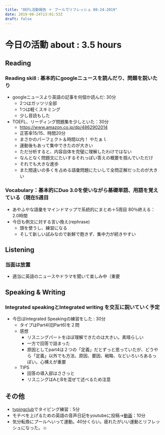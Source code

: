 ```yaml
---
title: "OEFL活動報告 ＋ プールでリフレッシュ 08-24-2019"
date: 2019-08-24T13:01:53Z
draft: false
---
```



# 今日の活動 about : 3.5 hours
## Reading
### Reading skill : 基本的にgoogleニュースを読んだり、問題を説いたり
* googleニュースより英語の記事を何個か読んだ: 30分
  * 2つはガッツリ全部
  * 1つは軽くスキミング
  * 少し音読もした
* TOEFL、リーディング問題集を少しといた：30分
  * https://www.amazon.co.jp/dp/4862902014
  * 正答率15/15、時間20分
  * まさかのパーフェクト＆時間以内！ やたぁｌ
  * 運動後もあって集中できたのが大きい
  * ただ分析すると、内容自体を完璧に理解したわけではない
  * なんとなく問題文にたいするそれっぽい答えの概要を掴んでいただけ
  * それでも大きな進歩
  * また間違いの多くを占める語彙問題にたいして全問正解だったのが大きい


### Vocabulary：基本的にDuo 3.0を使いながら基礎単語、用語を覚えている（現在5週目
* あやふやな語彙をマインドマップで系統的にまとめ＋5周目 80％終える：2.0時間
* 今日も例文に対する言い換え(rephrase)
  * 頭を使うし、練習になる
  * そして新しい試みなので新鮮で飽きず、集中力が続きやすい


## Listening
### 当面は放置
<!-- * 英語学校で小規模の模擬テストを実施
  * 全然練習してないのにほぼ満点だった
  * 毎日練習してるReadingとこの差はいったい…(´；ω；｀) -->
<!-- * 一番まだマシなので優先順位として一番下
* (Speakingも同じ姿勢をとってたらかなりできなくて焦った経緯があるが…(；・∀・)) -->
* 適当に英語のニュースやドラマを聞いて楽しみ中（重要

## Speaking & Writing
###  Integrated speakingとIntegrated writing を交互に説いていく予定
<!-- * 今日はIntegrated Writingの練習をした : 30分
  * 感想
    * 今回は英語クラスの宿題の消化
    * なので既にあるリーディングと聞いたリスニングをもとに文を書いた
    * やっぱりライティングパートはそんなに難しくないし、時間も焦る必要はなさそうだ
    * リスニングをしっかりしたい
    * 言葉に関しては、「主張する、反論する、しかし」などの言葉をよく使うのでいくつかすんなり使えるようになりたい -->
  <!-- * TIPS
    * Readingパートの３つのサポートの順番と、lectureパートの３つのサポートの順番は必ずしも同じではない？ 要注意かも -->

* 今日はIntegrated Speakingの練習をした : 30分
  * タイプはPart4(旧Part6)を２問
  * 感想
    * リスニングパートをほぼ理解できたのは大きい。素晴らしい
    * 一方で回答で詰まった
    * 原因としてpart4は２つの「定義」だとずっと思っていたが、どうやら「定義」以外でも方法、原因、要因、戦略、などいろいろあるっぽい。心構えが重要
  * TIPS
    * 回答の導入部はささっと
    * リスニングはAとBを混ぜて述べるため注意

## その他
* [typingclub](https://www.typingclub.com/)でタイピング練習：5分
* モチベを上げるための英語の音声日記をyoutubeに投稿→[動画](https://youtu.be/WRMSrmJUS-0)：10分
* 気分転換にプールへいって運動。40分くらい。疲れたがいい運動とリフレッシュになった。☺